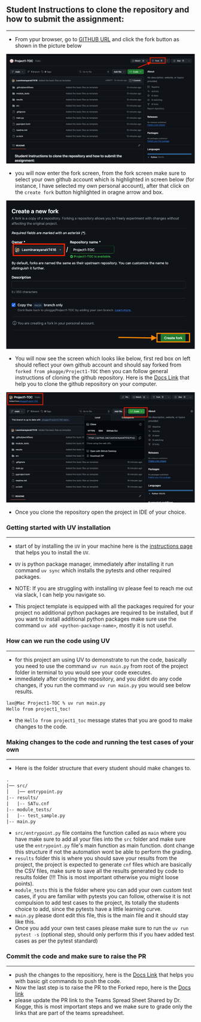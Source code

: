 <!-- ## instructions to geenrate PAT: -->


<!-- * Go to GitHub → Settings → Developer settings → Personal access tokens → Tokens (classic)
* Click "Generate new token" → "Generate new token (classic)"
* Set expiration (90 days recommended)
* Select scopes: repo (full control of private repositories)
* Generate token and copy it -->


## Student Instructions to clone the repository and how to submit the assignment:
------------------
* From ypur browser, go to [GITHUB URL](https://github.com/pkogge/Project1-TOC) and click the fork button as shown in the picture below


![fork_button](documentation/assets/fork_button.png "fork button")


* you will now enter the fork screen, from the fork screen make sure to select your own github account which is highlighted in screen below (for instance, I have selected my own personal account), after that click on the `create fork` button highlighted in oragne arrow and box.

![fork_screen](documentation/assets/fork_screen.png "fork screen")

* You will now see the screen which looks like below, first red box on left should reflect your own github account and should say forked from `forked from pkogge/Project1-TOC` then you can follow general instructions of cloning the github repository. Here is the [Docs Link](https://docs.github.com/en/repositories/creating-and-managing-repositories/cloning-a-repository) that help you to clone the github repository on your computer.

![cloned_repo](documentation/assets/cloned_repo.png "cloned_repo")

* Once you clone the repository open the project in IDE of your choice.

### Getting started with UV installation
----------------

* start of by installing the `UV` in your machine here is the [instructions page](https://docs.astral.sh/uv/getting-started/installation/#__tabbed_1_1) that helps you to install the `UV`.

* `UV` is python package manager, immediately after installing it run command `uv sync` which installs the pytests and other required packages.

* NOTE: If you are struggling with installing `UV` please feel to reach me out via slack, I can help you navigate so.

* This project template is equipped with all the packages required for your project no additional python packages are required to be installed, but if you want to install additional python packages make sure use the command `uv add <python-package-name>`, mostly it is not useful.

### How can we run the code using UV
----------------
* for this project am using UV to demonstrate to run the code, basically you need to use the command `uv run main.py` from root of the project folder in terminal to you would see your code executes.
* immediately after cloning the repository, and you didnt do any code changes, if you run the command `uv run main.py` you would see below results.

```
lax@Mac Project1-TOC % uv run main.py
Hello from project1_toc!
```

* the `Hello from project1_toc` message states that you are good to make changes to the code.

### Making changes to the code and running the test cases of your own
----------------

* Here is the folder structure that every student should make changes to.

```
.
|── src/
│   |── entrypoint.py
|-- results/
|   |-- SATu.cnf
|-- module_tests/
|   |-- test_sample.py
|-- main.py
```

* `src/entrypoint.py` file contains the function called as `main` where you have make sure to add all your files into the `src` folder and make sure use the `entrypoint.py` file's main function as main function. dont change this structure if not the automation wont be able to perform the grading.
* `results` folder this is where you should save your results from the project, the project is expected to generate `cnf` files which are basically the CSV files, make sure to save all the results generated by code to results folder (!!! This is most important otherwise you might loose points).
* `module_tests` this is the folder where you can add your own custom test cases, if you are familiar with pytests you can follow, otherwise it is not compulsion to add test cases to the project, its totally the students choice to add, since the pytests have a little learning curve.
* `main.py` please dont edit this file, this is the main file and it should stay like this.
* Once you add your own test cases please make sure to run the `uv run pytest -s` (optional step, should only perform this if you haev added test cases as per the pytest standard)


### Commit the code and make sure to raise the PR
---------------

* push the changes to the repositiory, here is the [Docs Link](https://docs.github.com/en/get-started/using-git/pushing-commits-to-a-remote-repository) that helps you with basic git commands to push the code.
* Now the last step is to raise the PR to the Forked repo, here is the [Docs link](https://docs.github.com/en/pull-requests/collaborating-with-pull-requests/proposing-changes-to-your-work-with-pull-requests/creating-a-pull-request-from-a-fork)
* please update the PR link to the Teams Spread Sheet Shared by Dr. Kogge, this is most important steps and we make sure to grade only the links that are part of the teams spreadsheet.